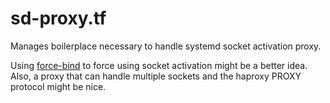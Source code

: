 sd-proxy.tf
===========

Manages boilerplace necessary to handle systemd socket activation proxy.

Using [force-bind] to force using socket activation might be a better idea. Also, a proxy that can handle multiple sockets and the haproxy PROXY protocol might be nice.

[force-bind]: https://github.com/mildred/force-bind-seccomp

